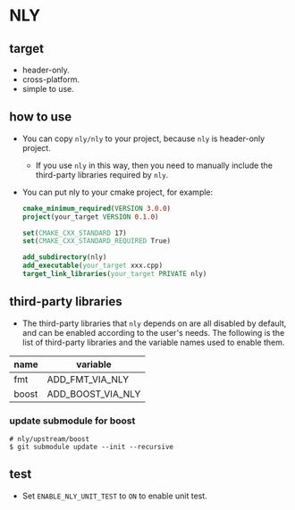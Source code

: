 # NLY

## target

* header-only.
* cross-platform.
* simple to use.



## how to use

* You can copy `nly/nly` to your project, because `nly` is header-only project.

  * If you use `nly` in this way, then you need to manually include the third-party libraries required by `nly`.

* You can put nly to your cmake project, for example:

  ```cmake
  cmake_minimum_required(VERSION 3.0.0)
  project(your_target VERSION 0.1.0)
  
  set(CMAKE_CXX_STANDARD 17)
  set(CMAKE_CXX_STANDARD_REQUIRED True)
  
  add_subdirectory(nly)
  add_executable(your_target xxx.cpp)
  target_link_libraries(your_target PRIVATE nly)
  ```



##  third-party libraries

* The third-party libraries that `nly` depends on are all disabled by default, and can be enabled according to the user's needs. The following is the list of third-party libraries and the variable names used to enable them.

| name  | variable          |
| ----- | ----------------- |
| fmt   | ADD_FMT_VIA_NLY   |
| boost | ADD_BOOST_VIA_NLY |



### update submodule for boost

```shell
# nly/upstream/boost
$ git submodule update --init --recursive
```



## test

* Set `ENABLE_NLY_UNIT_TEST` to `ON` to enable unit test.
